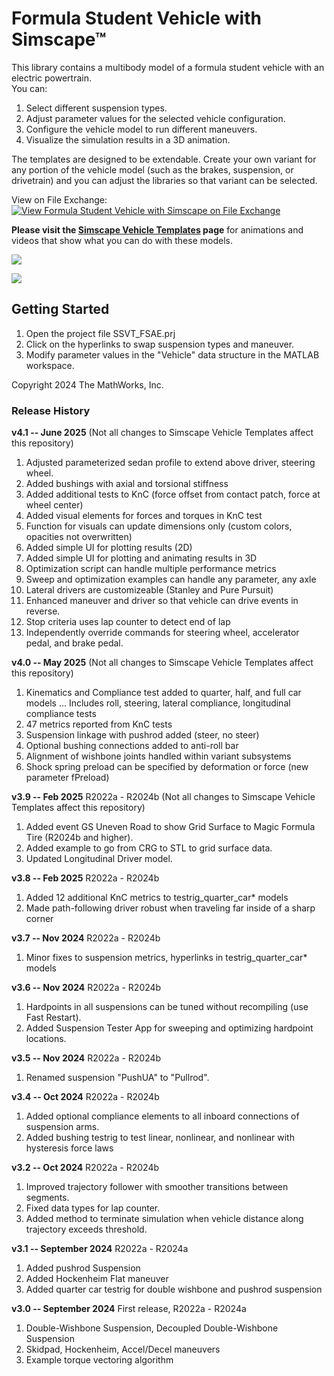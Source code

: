 # **​​Formula Student Vehicle with Simscape&trade;**

This library contains a multibody model of a formula student vehicle 
with an electric powertrain.  
You can:

   1. Select different suspension types.
   2. Adjust parameter values for the selected vehicle configuration.
   3. Configure the vehicle model to run different maneuvers.
   4. Visualize the simulation results in a 3D animation.

The templates are designed to be extendable. Create your own variant for any portion 
of the vehicle model (such as the brakes, suspension, or drivetrain) and you can 
adjust the libraries so that variant can be selected.

View on File Exchange:  [![View Formula Student Vehicle with Simscape on File Exchange](https://www.mathworks.com/matlabcentral/images/matlab-file-exchange.svg)](https://www.mathworks.com/matlabcentral/fileexchange/172279-formula-student-vehicle-with-simscape)  

**Please visit the [Simscape Vehicle Templates](https://www.mathworks.com/solutions/physical-modeling/simscape-vehicle-templates.html) page** for animations and videos that show what you can do with these models.

![](Scripts_Data/Overview/Simscape_Vehicle_Templates_FSAE_animation.png)

![](Scripts_Data/Overview/Simscape_Vehicle_Templates_FSAE_model.png)

## **Getting Started**
1. Open the project file SSVT\_FSAE.prj 
2. Click on the hyperlinks to swap suspension types and maneuver. 
3. Modify parameter values in the "Vehicle" data structure in the MATLAB workspace.

Copyright 2024 The MathWorks, Inc.
 
### **Release History**
**v4.1  -- June 2025**
(Not all changes to Simscape Vehicle Templates affect this repository)
1.  Adjusted parameterized sedan profile to extend above driver, steering wheel.
2.  Added bushings with axial and torsional stiffness
3.  Added additional tests to KnC (force offset from contact patch, force at wheel center)
4.  Added visual elements for forces and torques in KnC test
5.  Function for visuals can update dimensions only (custom colors, opacities not overwritten)
6.  Added simple UI for plotting results (2D)
7.  Added simple UI for plotting and animating results in 3D
8.  Optimization script can handle multiple performance metrics
9.  Sweep and optimization examples can handle any parameter, any axle
10. Lateral drivers are customizeable (Stanley and Pure Pursuit)
11. Enhanced maneuver and driver so that vehicle can drive events in reverse. 
12. Stop criteria uses lap counter to detect end of lap
13. Independently override commands for steering wheel, accelerator pedal, and brake pedal.

**v4.0  -- May 2025**
(Not all changes to Simscape Vehicle Templates affect this repository)
1.  Kinematics and Compliance test added to quarter, half, and full car models
... Includes roll, steering, lateral compliance, longitudinal compliance tests
2.  47 metrics reported from KnC tests
3.  Suspension linkage with pushrod added (steer, no steer)
4. Optional bushing connections added to anti-roll bar
5. Alignment of wishbone joints handled within variant subsystems
6. Shock spring preload can be specified by deformation or force (new parameter fPreload)

**v3.9  -- Feb 2025**  R2022a - R2024b
(Not all changes to Simscape Vehicle Templates affect this repository)
1.  Added event GS Uneven Road to show Grid Surface to Magic Formula Tire (R2024b and higher).
2.  Added example to go from CRG to STL to grid surface data.
3.  Updated Longitudinal Driver model.

**v3.8  -- Feb 2025**  R2022a - R2024b
1.  Added 12 additional KnC metrics to testrig_quarter_car* models 
2.  Made path-following driver robust when traveling far inside of a sharp corner 

**v3.7  -- Nov 2024**  R2022a - R2024b
1.  Minor fixes to suspension metrics, hyperlinks in testrig_quarter_car* models 

**v3.6  -- Nov 2024**  R2022a - R2024b
1.  Hardpoints in all suspensions can be tuned without recompiling (use Fast Restart).
2.  Added Suspension Tester App for sweeping and optimizing hardpoint locations.

**v3.5  -- Nov 2024**  R2022a - R2024b
1.  Renamed suspension "PushUA" to "Pullrod".

**v3.4  -- Oct 2024**  R2022a - R2024b
1.  Added optional compliance elements to all inboard connections of suspension arms.
2.  Added bushing testrig to test linear, nonlinear, and nonlinear with hysteresis force laws

**v3.2  -- Oct 2024**  R2022a - R2024b
1.  Improved trajectory follower with smoother transitions between segments.
2.  Fixed data types for lap counter. 
3.  Added method to terminate simulation when vehicle distance along trajectory exceeds threshold. 

**v3.1 -- September 2024** R2022a - R2024a
1. Added pushrod Suspension
2. Added Hockenheim Flat maneuver
3. Added quarter car testrig for double wishbone and pushrod suspension

**v3.0 -- September 2024**
First release, R2022a - R2024a
1. Double-Wishbone Suspension, Decoupled Double-Wishbone Suspension
2. Skidpad, Hockenheim, Accel/Decel maneuvers
3. Example torque vectoring algorithm 


